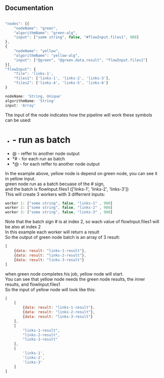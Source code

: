 
## Documentation

```js

"nodes": [{
    "nodeName": "green",
    "algorithmName": "green-alg",
    "input": ["some string", false, "#flowInput.files1", 980]
},
{
    "nodeName": "yellow",
    "algorithmName": "yellow-alg",
    "input": ["@green", "@green.data.result", "flowInput.files1"]
}],
"flowInput": {
    "file": 'links-1',
    "files1": ['links-1', 'links-2', 'links-3'],
    "files2": ['links-4', 'links-5', 'links-6']
}

nodeName: 'String, Unique'
algorithmName: 'String'
input: 'Array'

```

The input of the node indicates how the pipeline will work
these symbols can be used:

- #  - run as batch
- @  - reffer to another node output
- *# - for each run as batch
- *@ - for each reffer to another node output


In the example above, yellow node is depend on green node, you can see it in yellow input.  
green node run as a batch becuase of the # sign,   
and the batch is flowInput.files1 (['links-1', 'links-2', 'links-3'])  
This will create 3 workers with 3 differrent inputs:  

```js
worker 1: ["some string", false, "links-1" , 980]
worker 2: ["some string", false, "links-2" , 980]
worker 3: ["some string", false, "links-3" , 980]

```

Note that the batch sign # is at index 2, so wach value of flowInput.files1 will be also at index 2  
In this example each worker will return a result  
So the output of green node batch is an array of 3 result:  
```js
[
    {data: result: "links-1-result"},
    {data: result: "links-2-result"},
    {data: result: "links-3-result"}
]
```
when green node completes his job, yellow node will start.  
You can see that yellow node needs the green node results, the inner results, and flowInput.files1  
So the input of yellow node will look like this:  
```js
[
    [
        {data: result: "links-1-result"},
        {data: result: "links-2-result"},
        {data: result: "links-3-result"}
    ],
    [
        "links-1-result",
        "links-2-result",
        "links-3-result"
    ],
    [
        'links-1', 
        'links-2', 
        'links-3'
    ]
]

```

